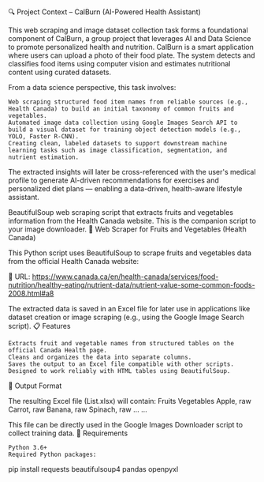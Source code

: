 🔍 Project Context – CalBurn (AI-Powered Health Assistant)

This web scraping and image dataset collection task forms a foundational component of CalBurn, a group project that leverages AI and Data Science to promote personalized health and nutrition. CalBurn is a smart application where users can upload a photo of their food plate. The system detects and classifies food items using computer vision and estimates nutritional content using curated datasets.

From a data science perspective, this task involves:

    Web scraping structured food item names from reliable sources (e.g., Health Canada) to build an initial taxonomy of common fruits and vegetables.
    Automated image data collection using Google Images Search API to build a visual dataset for training object detection models (e.g., YOLO, Faster R-CNN).
    Creating clean, labeled datasets to support downstream machine learning tasks such as image classification, segmentation, and nutrient estimation.

The extracted insights will later be cross-referenced with the user's medical profile to generate AI-driven recommendations for exercises and personalized diet plans — enabling a data-driven, health-aware lifestyle assistant.

BeautifulSoup web scraping script that extracts fruits and vegetables information from the Health Canada website. This is the companion script to your image downloader.
🥕 Web Scraper for Fruits and Vegetables (Health Canada)

This Python script uses BeautifulSoup to scrape fruits and vegetables data from the official Health Canada website:

📎 URL: https://www.canada.ca/en/health-canada/services/food-nutrition/healthy-eating/nutrient-data/nutrient-value-some-common-foods-2008.html#a8

The extracted data is saved in an Excel file for later use in applications like dataset creation or image scraping (e.g., using the Google Image Search script).
📋 Features

    Extracts fruit and vegetable names from structured tables on the official Canada Health page.
    Cleans and organizes the data into separate columns.
    Saves the output to an Excel file compatible with other scripts.
    Designed to work reliably with HTML tables using BeautifulSoup.

📁 Output Format

The resulting Excel file (List.xlsx) will contain:
Fruits 	Vegetables
Apple, raw 	Carrot, raw
Banana, raw 	Spinach, raw
... 	...

This file can be directly used in the Google Images Downloader script to collect training data.
🧰 Requirements

    Python 3.6+
    Required Python packages:

pip install requests beautifulsoup4 pandas openpyxl

